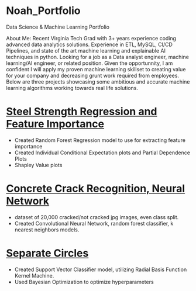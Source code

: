 # Noah_Portfolio
Data Science &amp; Machine Learning Portfolio

About Me: 
Recent Virginia Tech Grad with 3+ years experience coding advanced data analytics solutions. Experience in ETL, MySQL, CI/CD Pipelines, and state of the art machine learning and explainable AI techniques in python. Looking for a job as a Data analyst engineer, machine learning/AI engineer, or related position. Given the opportunnity, I am confident I will apply my proven machine learning skillset to creating value for your company and decreasing grunt work required from employees. Below are three projects showcasing some ambitious and accurate machine learning algorithms working towards real life solutions.

# [Steel Strength Regression and Feature Importance](https://github.com/Noah-15g/Noah_Portfolio/blob/44e07f31ec2006bbf57a039a8002aa829f15d4e0/Steel_Strength_Regression%20(1).ipynb)
* Created Random Forest Regression model to use for extracting feature importance 
* Created Individual Conditional Expectation plots and Partial Dependence Plots 
* Shapley Value plots
 
# [Concrete Crack Recognition, Neural Network](https://github.com/Noah-15g/Noah_Portfolio/blob/f4c8659f07d1c9df83feb928838960c57ef1075a/Infrastructure_Midterm%20(1).ipynb)
* dataset of 20,000 cracked/not cracked jpg images, even class split.
* Created Convolutional Neural Network, random forest classifier, k nearest neighbors models.

# [Separate Circles](https://github.com/Noah-15g/Noah_Portfolio/blob/e8e6d42402d052dbea9a5375d03dfac2e9ea723f/Separate_Circles.ipynb)
* Created Support Vector Classifier model, utilizing Radial Basis Function Kernel Machine.
* Used Bayesian Optimization to optimize hyperparameters
